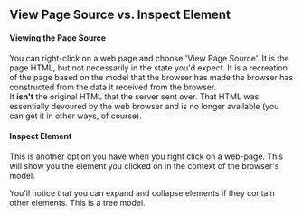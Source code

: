 ## View Page Source vs. Inspect Element

#### Viewing the Page Source

You can right-click on a web page and choose 'View Page Source'. It is the page HTML, but not necessarily in the state 
you'd expect.  It is a recreation of the page based on the model that the browser has made the browser has constructed from
the data it received from the browser.  
It **isn't** the original HTML that the server sent over.  That HTML was essentially devoured by the web browser and is no longer available (you can get it in other ways, of course).

#### Inspect Element

This is another option you have when you right click on a web-page.  This will show you the element you clicked on in the context of the browser's model. 

You'll notice that you can expand and collapse elements if they contain other elements.  This is a tree model. 
